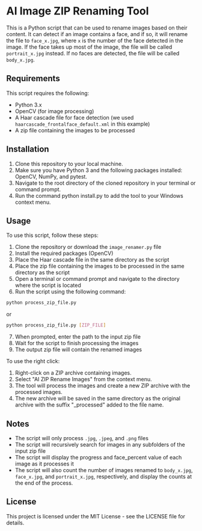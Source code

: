 # AI Image ZIP Renaming Tool

This is a Python script that can be used to rename images based on their content. It can detect if an image contains a face, and if so, it will rename the file to `face_x.jpg`, where `x` is the number of the face detected in the image. If the face takes up most of the image, the file will be called `portrait_x.jpg` instead. If no faces are detected, the file will be called `body_x.jpg`.

## Requirements

This script requires the following:

- Python 3.x
- OpenCV (for image processing)
- A Haar cascade file for face detection (we used `haarcascade_frontalface_default.xml` in this example)
- A zip file containing the images to be processed

## Installation

1. Clone this repository to your local machine. 
2. Make sure you have Python 3 and the following packages installed: OpenCV, NumPy, and pytest.
3. Navigate to the root directory of the cloned repository in your terminal or command prompt. 
4. Run the command python install.py to add the tool to your Windows context menu.

## Usage

To use this script, follow these steps:

1. Clone the repository or download the `image_renamer.py` file
2. Install the required packages (OpenCV)
3. Place the Haar cascade file in the same directory as the script
4. Place the zip file containing the images to be processed in the same directory as the script
5. Open a terminal or command prompt and navigate to the directory where the script is located
6. Run the script using the following command:

```bash
python process_zip_file.py
```
or
```bash
python process_zip_file.py [ZIP_FILE]
```
7. When prompted, enter the path to the input zip file
8. Wait for the script to finish processing the images
9. The output zip file will contain the renamed images

To use the right click:

1. Right-click on a ZIP archive containing images.
2. Select "AI ZIP Rename Images" from the context menu.
3. The tool will process the images and create a new ZIP archive with the processed images.
4. The new archive will be saved in the same directory as the original archive with the suffix "_processed" added to the file name.


## Notes

- The script will only process `.jpg`, `.jpeg`, and `.png` files
- The script will recursively search for images in any subfolders of the input zip file
- The script will display the progress and face_percent value of each image as it processes it
- The script will also count the number of images renamed to `body_x.jpg`, `face_x.jpg`, and `portrait_x.jpg`, respectively, and display the counts at the end of the process.

## License
This project is licensed under the MIT License - see the LICENSE file for details.
